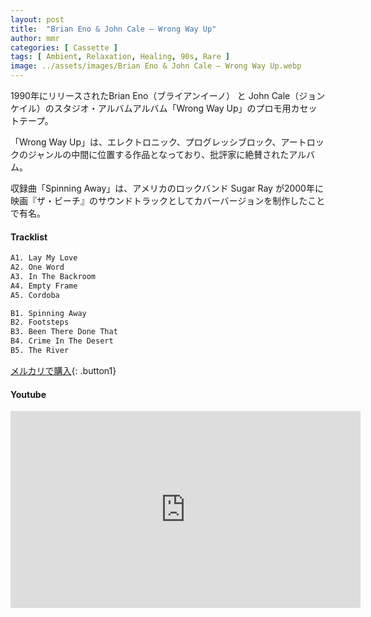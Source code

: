 ```yaml
---
layout: post
title:  "Brian Eno & John Cale – Wrong Way Up"
author: mmr
categories: [ Cassette ]
tags: [ Ambient, Relaxation, Healing, 90s, Rare ]
image: ../assets/images/Brian Eno & John Cale – Wrong Way Up.webp
---
```


1990年にリリースされたBrian Eno（ブライアンイーノ） と John Cale（ジョンケイル）のスタジオ・アルバムアルバム「Wrong Way Up」のプロモ用カセットテープ。

「Wrong Way Up」は、エレクトロニック、プログレッシブロック、アートロックのジャンルの中間に位置する作品となっており、批評家に絶賛されたアルバム。

収録曲「Spinning Away」は、アメリカのロックバンド Sugar Ray が2000年に映画『ザ・ビーチ』のサウンドトラックとしてカバーバージョンを制作したことで有名。

#### Tracklist
```md
A1. Lay My Love
A2. One Word
A3. In The Backroom
A4. Empty Frame
A5. Cordoba

B1. Spinning Away
B2. Footsteps
B3. Been There Done That
B4. Crime In The Desert
B5. The River
```

[メルカリで購入](https://jp.mercari.com/item/m98335860609?afid=6142608987){: .button1}

#### Youtube
<iframe width="560" height="315" src="https://www.youtube.com/embed/-INeMspNSQ0?si=rooDJWDXNgTju37W" title="YouTube video player" frameborder="0" allow="accelerometer; autoplay; clipboard-write; encrypted-media; gyroscope; picture-in-picture; web-share" referrerpolicy="strict-origin-when-cross-origin" allowfullscreen></iframe>
